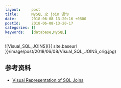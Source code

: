```yaml
---
layout:     post
title:      MySQL 之 join 语句
date:       2018-06-08 13:20:16 +0800
postId:     2018-06-08-13-20-17
categories: []
keywords:   [database,MySQL]
---
```


![Visual_SQL_JOINS]({{ site.baseurl }}/image/post/2018/06/08/Visual_SQL_JOINS_orig.jpg)

## 参考资料

* [Visual Representation of SQL Joins](https://www.codeproject.com/Articles/33052/Visual-Representation-of-SQL-Joins)

